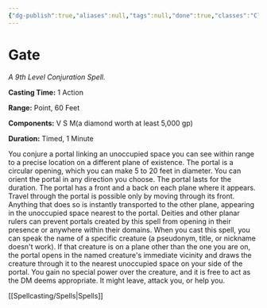 ```yaml
---
{"dg-publish":true,"aliases":null,"tags":null,"done":true,"classes":"Cleric, Sorcerer, Wizard,","spellLevel":9,"school":"Conjuration","source":"PHB","permalink":"/spells/gate/","dgHomeLink":false,"dgPassFrontmatter":true}
---
```


# Gate
*A 9th Level Conjuration Spell.*

**Casting Time:** 1 Action

**Range:** Point, 60 Feet

**Components:** V S M(a diamond worth at least 5,000 gp)

**Duration:** Timed, 1 Minute

You conjure a portal linking an unoccupied space you can see within range to a precise location on a different plane of existence. The portal is a circular opening, which you can make 5 to 20 feet in diameter. You can orient the portal in any direction you choose. The portal lasts for the duration.
The portal has a front and a back on each plane where it appears. Travel through the portal is possible only by moving through its front. Anything that does so is instantly transported to the other plane, appearing in the unoccupied space nearest to the portal.
Deities and other planar rulers can prevent portals created by this spell from opening in their presence or anywhere within their domains.
When you cast this spell, you can speak the name of a specific creature (a pseudonym, title, or nickname doesn't work). If that creature is on a plane other than the one you are on, the portal opens in the named creature's immediate vicinity and draws the creature through it to the nearest unoccupied space on your side of the portal. You gain no special power over the creature, and it is free to act as the DM deems appropriate. It might leave, attack you, or help you.

[[Spellcasting/Spells|Spells]]